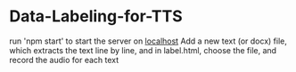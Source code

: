 # Data-Labeling-for-TTS
run 'npm start' to start the server on [localhost](http://localhost:3000/)
Add a new text (or docx) file, which extracts the text line by line, and in label.html, choose the file, and record the audio for each text
